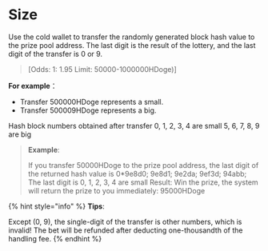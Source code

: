 # Size

Use the cold wallet to transfer the randomly generated block hash value to the prize pool address. The last digit is the result of the lottery, and the last digit of the transfer is 0 or 9.&#x20;

> \[Odds: 1: 1.95 Limit: 50000-1000000HDoge)]



**For example**：

* Transfer 500000HDoge represents a small.
* Transfer 500009HDoge represents a big.

&#x20;

Hash block numbers obtained after transfer 0, 1, 2, 3, 4 are small 5, 6, 7, 8, 9 are big



> **Example**:&#x20;
>
> If you transfer 50000HDoge to the prize pool address, the last digit of the returned hash value is 0\*9e8d0; 9e8d1; 9e2da; 9ef3d; 94abb; The last digit is 0, 1, 2, 3, 4 are small Result: Win the prize, the system will return the prize to you immediately: 95000HDoge



{% hint style="info" %}
**Tips**:

Except (0, 9), the single-digit of the transfer is other numbers, which is invalid! The bet will be refunded after deducting one-thousandth of the handling fee.
{% endhint %}





